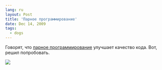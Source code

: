 ```yaml
---
lang: ru
layout: Post
title: 'Парное программирование'
date: Dec 14, 2009
tags:
  - dogs
---
```


Говорят, что [парное программирование](http://ru.wikipedia.org/wiki/Парное_программирование) улучшает качество кода. Вот, решил попробовать.

![](photo://2009-12-13_5D_3590_Olga_Flegontova)
